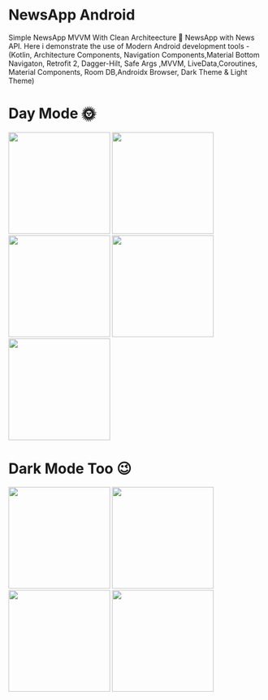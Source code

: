 # NewsApp Android
Simple NewsApp MVVM With Clean Architeecture
📰 NewsApp with News API. Here i demonstrate the use of Modern Android 
development tools - (Kotlin, Architecture Components,
Navigation Components,Material Bottom Navigaton,
Retrofit 2, Dagger-Hilt, Safe Args ,MVVM,
LiveData,Coroutines, Material Components, Room DB,Androidx Browser,
Dark Theme & Light Theme)

# Day Mode 🌞
<p float="left">

 <img src="https://user-images.githubusercontent.com/25154589/124358832-bb65e680-dc3f-11eb-87a1-eec094f2f7f6.png" width="200" />

 <img src="https://user-images.githubusercontent.com/25154589/124358866-e05a5980-dc3f-11eb-9006-a235a27cc03a.png" width="200" />
 
 <img src="https://user-images.githubusercontent.com/25154589/124358930-37f8c500-dc40-11eb-9721-fb1421fbeb96.png" width="200" />
 
 <img src="https://user-images.githubusercontent.com/25154589/124358947-4d6def00-dc40-11eb-9703-8e361b968fb6.png" width="200" />
 
 <img src="https://user-images.githubusercontent.com/25154589/124357983-cae33080-dc3b-11eb-9a1b-97ae39c41af4.png" width="200" />
 
</p>

# Dark Mode Too 😉
<p float="left">
  
  <img src="https://user-images.githubusercontent.com/25154589/124359260-ccaff280-dc41-11eb-879b-855cb719e01e.png" width="200" />

  <img src="https://user-images.githubusercontent.com/25154589/124359705-b73bc800-dc43-11eb-8f80-74f490e0568a.png" width="200" />

  <img src="https://user-images.githubusercontent.com/25154589/124359624-675d0100-dc43-11eb-93ad-4e9103ef6c55.png" width="200" />
 
  <img src="https://user-images.githubusercontent.com/25154589/124359741-e94d2a00-dc43-11eb-8d0b-96791385dfb9.png" width="200" />

 </p>




